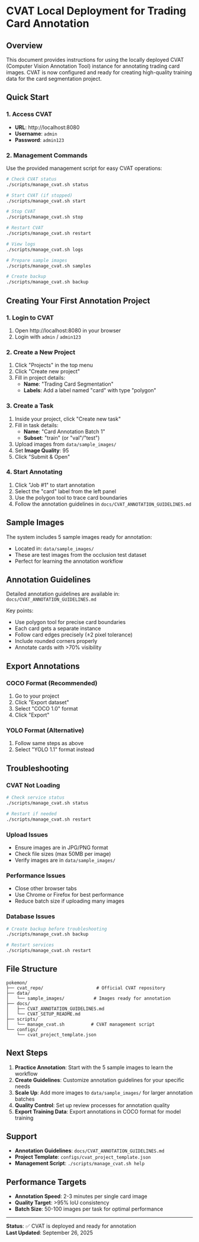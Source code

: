 # CVAT Local Deployment for Trading Card Annotation

## Overview

This document provides instructions for using the locally deployed CVAT (Computer Vision Annotation Tool) instance for annotating trading card images. CVAT is now configured and ready for creating high-quality training data for the card segmentation project.

## Quick Start

### 1. Access CVAT
- **URL**: http://localhost:8080
- **Username**: `admin`
- **Password**: `admin123`

### 2. Management Commands

Use the provided management script for easy CVAT operations:

```bash
# Check CVAT status
./scripts/manage_cvat.sh status

# Start CVAT (if stopped)
./scripts/manage_cvat.sh start

# Stop CVAT
./scripts/manage_cvat.sh stop

# Restart CVAT
./scripts/manage_cvat.sh restart

# View logs
./scripts/manage_cvat.sh logs

# Prepare sample images
./scripts/manage_cvat.sh samples

# Create backup
./scripts/manage_cvat.sh backup
```

## Creating Your First Annotation Project

### 1. Login to CVAT
1. Open http://localhost:8080 in your browser
2. Login with `admin` / `admin123`

### 2. Create a New Project
1. Click "Projects" in the top menu
2. Click "Create new project"
3. Fill in project details:
   - **Name**: "Trading Card Segmentation"
   - **Labels**: Add a label named "card" with type "polygon"

### 3. Create a Task
1. Inside your project, click "Create new task"
2. Fill in task details:
   - **Name**: "Card Annotation Batch 1"
   - **Subset**: "train" (or "val"/"test")
3. Upload images from `data/sample_images/`
4. Set **Image Quality**: 95
5. Click "Submit & Open"

### 4. Start Annotating
1. Click "Job #1" to start annotation
2. Select the "card" label from the left panel
3. Use the polygon tool to trace card boundaries
4. Follow the annotation guidelines in `docs/CVAT_ANNOTATION_GUIDELINES.md`

## Sample Images

The system includes 5 sample images ready for annotation:
- Located in: `data/sample_images/`
- These are test images from the occlusion test dataset
- Perfect for learning the annotation workflow

## Annotation Guidelines

Detailed annotation guidelines are available in:
`docs/CVAT_ANNOTATION_GUIDELINES.md`

Key points:
- Use polygon tool for precise card boundaries
- Each card gets a separate instance
- Follow card edges precisely (±2 pixel tolerance)
- Include rounded corners properly
- Annotate cards with >70% visibility

## Export Annotations

### COCO Format (Recommended)
1. Go to your project
2. Click "Export dataset"
3. Select "COCO 1.0" format
4. Click "Export"

### YOLO Format (Alternative)
1. Follow same steps as above
2. Select "YOLO 1.1" format instead

## Troubleshooting

### CVAT Not Loading
```bash
# Check service status
./scripts/manage_cvat.sh status

# Restart if needed
./scripts/manage_cvat.sh restart
```

### Upload Issues
- Ensure images are in JPG/PNG format
- Check file sizes (max 50MB per image)
- Verify images are in `data/sample_images/`

### Performance Issues
- Close other browser tabs
- Use Chrome or Firefox for best performance
- Reduce batch size if uploading many images

### Database Issues
```bash
# Create backup before troubleshooting
./scripts/manage_cvat.sh backup

# Restart services
./scripts/manage_cvat.sh restart
```

## File Structure

```
pokemon/
├── cvat_repo/                    # Official CVAT repository
├── data/
│   └── sample_images/           # Images ready for annotation
├── docs/
│   ├── CVAT_ANNOTATION_GUIDELINES.md
│   └── CVAT_SETUP_README.md
├── scripts/
│   └── manage_cvat.sh          # CVAT management script
└── configs/
    └── cvat_project_template.json
```

## Next Steps

1. **Practice Annotation**: Start with the 5 sample images to learn the workflow
2. **Create Guidelines**: Customize annotation guidelines for your specific needs
3. **Scale Up**: Add more images to `data/sample_images/` for larger annotation batches
4. **Quality Control**: Set up review processes for annotation quality
5. **Export Training Data**: Export annotations in COCO format for model training

## Support

- **Annotation Guidelines**: `docs/CVAT_ANNOTATION_GUIDELINES.md`
- **Project Template**: `configs/cvat_project_template.json`
- **Management Script**: `./scripts/manage_cvat.sh help`

## Performance Targets

- **Annotation Speed**: 2-3 minutes per single card image
- **Quality Target**: >95% IoU consistency
- **Batch Size**: 50-100 images per task for optimal performance

---

**Status**: ✅ CVAT is deployed and ready for annotation  
**Last Updated**: September 26, 2025

